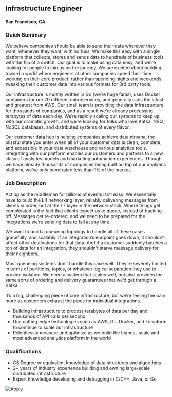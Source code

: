 ## Infrastructure Engineer
#### San Francisco, CA

### Quick Summary
We believe companies should be able to send their data wherever they want, whenever they want, with no fuss. We make this easy with a single platform that collects, stores and sends data to hundreds of business tools with the flip of a switch. Our goal is to make using data easy, and we’re looking for people to join us on the journey. We are excited about building toward a world where engineers at other companies spend their time working on their core product, rather than spending nights and weekends tweaking their customer data into various formats for 3rd party tools.

Our infrastructure is mostly written in Go (we’re huge fans!), uses Docker containers for our 70 different microservices, and generally uses the latest and greatest from AWS.  Our small team is providing the data infrastructure for thousands of companies, and as a result we’re already processing terabytes of data each day.  We’re rapidly scaling our systems to keep up with our dramatic growth, and we’re looking for folks who love Kafka, NSQ, NoSQL databases, and distributed systems of every flavor.

Our customer data hub is helping companies achieve data nirvana, the blissful state you enter when all of your customer data is clean, complete, and accessible in your data warehouse and various analytics tools. Integrating with our platform enables our customers and partners to a new class of analytics models and marketing automation experiences.  Though we have already thousands of companies being built on top of our analytics platform, we’ve only penetrated less than 1% of the market.  

### Job Description
Acting as the middleman for billions of events isn’t easy. We essentially have to build the L4 networking layer, reliably delivering messages from clients in order, but at the L7 layer in the network stack. Where things get complicated is the fact that clients expect us to queue, instead of backing off. Messages get re-ordered, and we need to be prepared for the integrations we’re sending data to fail at any time.

We want to build a queueing topology to handle all of these cases gracefully, and scalably. If an integration’s endpoint goes down, it shouldn’t affect other destinations for that data. And if a customer suddenly batches a ton of data for an integration, they shouldn’t starve message delivery for their neighbors.

Most queueing systems don’t handle this case well. They’re severely limited in terms of partitions, topics, or whatever logical separation they use to provide isolation. We need a system that scales well, but also provides the same sorts of ordering and delivery guarantees that we’d get through a Kafka.

It’s a big, challenging piece of core infrastructure, but we’re feeling the pain more as customers exhaust the pipes for individual integrations.

+	Building infrastructure to process terabytes of data per day and thousands of API calls per second
+	Use cutting-edge technologies such as AWS, Go, Docker, and Terraform to continue to scale our infrastructure
+	Relentlessly measure and optimize as we build the highest-scale and most advanced analytics platform in the world

### Qualifications
+	CS Degree or equivalent knowledge of data structures and algorithms
+	2+ years of industry experience building and owning large-scale distributed infrastructure
+	Expert knowledge developing and debugging in C/C++, Java, or Go


![Apply](https://dabuttonfactory.com/button.png?t=Apply&f=Calibri-Bold&ts=24&tc=fff&tshs=1&tshc=000&hp=20&vp=8&c=5&bgt=gradient&bgc=3d85c6&ebgc=073763)
